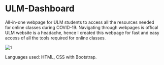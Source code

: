 # ULM-Dashboard
All-in-one webpage for ULM students to access all the resources needed for online classes during COVID-19.
Navigating through webpages is offical ULM website is a headache, hence I created this webpage for fast and easy access of all the tools required for online classes.

![1](https://user-images.githubusercontent.com/49761123/126062955-7bb0bb54-9ef5-456d-8dcb-600d32a5e41a.jpg)

Languages used: HTML, CSS with Bootstrap.
